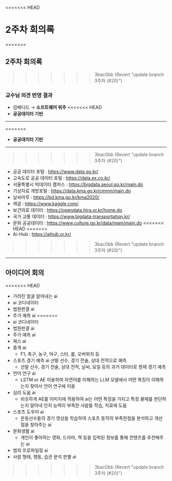 <<<<<<< HEAD
# 2주차 회의록
=======
## 2주차 회의록
>>>>>>> 3bac0bb (Revert "update branch 3주차 (#20)")

### 교수님 의견 반영 결과

- 임베디드 → **소프트웨어 위주**
<<<<<<< HEAD
- **공공데이터 기반** 
---
=======
- **공공데이터 기반**

---

>>>>>>> 3bac0bb (Revert "update branch 3주차 (#20)")
- 공공 데이터 포털 : https://www.data.go.kr/
- 고속도로 공공 데이터 포털 : https://data.ex.co.kr/
- 서울특별시 빅데이터 캠퍼스 : https://bigdata.seoul.go.kr/main.do
- 기상자료 개방포털 : https://data.kma.go.kr/cmmn/main.do
- 날씨마루 : https://bd.kma.go.kr/kma2020/
- 캐글 : https://www.kaggle.com/
- 보건의료 데이터 : https://opendata.hira.or.kr/home.do
- 국가 교통 데이터 : https://www.bigdata-transportation.kr/
- 문화 공공데이터 : https://www.culture.go.kr/data/main/main.do
<<<<<<< HEAD
=======
- Ai-Hub : https://aihub.or.kr/

>>>>>>> 3bac0bb (Revert "update branch 3주차 (#20)")
---

## 아이디어 회의

<<<<<<< HEAD
- 가려진 얼굴 알아내는 ai
- ai 코디네이터
- 법원판결 ai
- 주가 예측 ai
=======
- ai 코디네이터
- 법원판결 ai
- 주가 예측 ai
- 체스 ai
- 중계 ai
  - F1, 축구, 농구, 야구, 스타, 롤, 오버위치 등
- 스포츠 경기 예측 ai
  선발 선수, 경기 전술, 상대 전적으로 예측
  - 선발 선수, 경기 전술, 상대 전적, 날씨, 요일 등의 과거 데이터로 현재 경기 예측
- 언어 연구 ai
  - LSTM or AE 이용하여 자연어를 이해하는 LLM 모델에서 어떤 특징이 이해하는지 찾아서 언어 연구에 이용
- 심리 도움 ai
  - 비슷하게 AE를 이미지에 적용하여 ai는 어떤 특징을 가지고 특정 물체를 판단하는지 알아내 인지 능력이 부족한 사람들 학습, 치료에 도움
- 스포츠 도우미 ai
  - 운동선수들의 경기 영상을 학습하여 스포츠 동작의 부족한점을 분석하고 개선점을 찾아주는 ai
- 문화생활 ai
  - 개인이 좋아하는 영화, 드라마, 책 등을 입력된 정보를 통해 컨텐츠를 추천해주는 ai
- 범죄 프로파일링 ai
- 사람 형태, 행동, 습관 분석 판별 ai
>>>>>>> 3bac0bb (Revert "update branch 3주차 (#20)")

